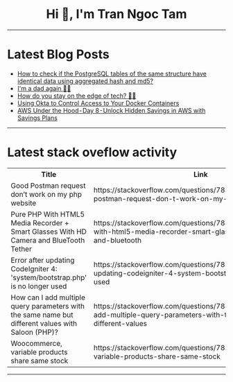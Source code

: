 <h1 align="center">Hi 👋, I'm Tran Ngoc Tam</h1>

---

# Latest Blog Posts 
<!-- BLOG-POST-LIST:START -->
- [How to check if the PostgreSQL tables of the same structure have identical data using aggregated hash and md5?](https://dev.to/dm8ry/how-to-check-if-the-postgresql-tables-of-the-same-structure-have-identical-data-using-aggregated-hash-and-md5-17h9)
- [I&#39;m a dad again 🤩🥳](https://dev.to/ccoveille/im-a-dad-again-m4k)
- [How do you stay on the edge of tech? 🧑‍💻](https://dev.to/best_codes/how-do-you-stay-on-the-edge-of-tech-56po)
- [Using Okta to Control Access to Your Docker Containers](https://dev.to/aws-builders/using-okta-to-control-access-to-your-docker-containers-410i)
- [AWS Under the Hood - Day 8 - Unlock Hidden Savings in AWS with Savings Plans](https://dev.to/lakhera2015/aws-under-the-hood-day-8-unlock-hidden-savings-in-aws-with-savings-plans-31gf)
<!-- BLOG-POST-LIST:END -->

---

# Latest stack oveflow activity
<table>
  <tr><th>Title</th><th>Link</th></tr>
  <!-- STACKOVERFLOW:START --><tr><td>Good Postman request don’t work on my php website</td><td>https://stackoverflow.com/questions/78392000/good-postman-request-don-t-work-on-my-php-website</td></tr><tr><td>Pure PHP With HTML5 Media Recorder + Smart Glasses With HD Camera and BlueTooth Tether</td><td>https://stackoverflow.com/questions/78391878/pure-php-with-html5-media-recorder-smart-glasses-with-hd-camera-and-bluetooth</td></tr><tr><td>Error after updating CodeIgniter 4: &#39;system/bootstrap.php&#39; is no longer used</td><td>https://stackoverflow.com/questions/78391795/error-after-updating-codeigniter-4-system-bootstrap-php-is-no-longer-used</td></tr><tr><td>How can I add multiple query parameters with the same name but different values with Saloon &lpar;PHP&rpar;?</td><td>https://stackoverflow.com/questions/78391788/how-can-i-add-multiple-query-parameters-with-the-same-name-but-different-values</td></tr><tr><td>Woocommerce, variable products share same stock</td><td>https://stackoverflow.com/questions/78391753/woocommerce-variable-products-share-same-stock</td></tr><!-- STACKOVERFLOW:END -->
</table>

---


